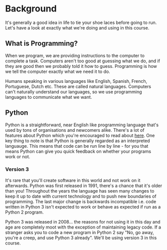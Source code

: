 # Background

It's generally a good idea in life to tie your shoe laces before going to run.
Let's have a look at exactly what we're doing and using in this course.

## What is Programming?

When we program, we are providing instructions to the computer to complete a
task. Computers aren't too good at guessing what we do, and if they are good
then we probably told it how to guess. Programming is how we tell the computer
exactly what we need it to do.

Humans speaking in various languages like English, Spanish, French, Portuguese,
Dutch etc. These are called natural languages. Computers can't naturally
understand our languages, so we use programming languages to communicate what
we want.

## Python

Python is a straightforward, near English like programming language that's used
by tons of organisations and newcomers alike. There's a lot of features about
Python which you're encouraged to read about [here](about_python.md). One key
thing to note is that Python is generally regarded as an interpreted languauge.
This means that code can be run line by line - for you that means Python can
give you quick feedback on whether your programs work or not.

### Version 3

It's rare that you'll create software in this world and not work on it
afterwards. Python was first released in 1991, there's a chance that it's older
than you! Throughout the years the language has seen many changes to keep it up
to date with current technology and to push new boundaries of programming. The
last major change is backwards incompatible i.e. code written in Python 3 isn't
expected to work or behave as expected if run as a Python 2 program.

Python 3 was released in 2008... the reasons for not using it in this day and
age are completely moot with the exception of maintaining legacy code. If a
stranger asks you to code a new program in Python 2 say "No, go away, you're a
creep, and use Python 3 already". We'll be using version 3 in this course.
